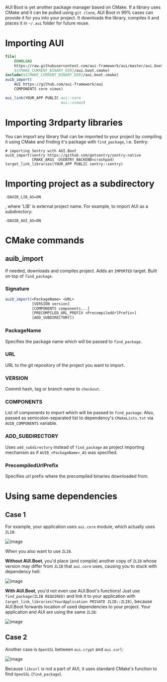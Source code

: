 AUI Boot is yet another package manager based on CMake. If a library uses CMake and it can be pulled using `git clone`, AUI Boot in 99% cases can provide it for you into your project. It downloads the library, compiles it and places it in `~/.aui` folder for future reuse.

# Importing AUI

```cmake
file(
    DOWNLOAD 
    https://raw.githubusercontent.com/aui-framework/aui/master/aui.boot.cmake 
    ${CMAKE_CURRENT_BINARY_DIR}/aui.boot.cmake)
include(${CMAKE_CURRENT_BINARY_DIR}/aui.boot.cmake)
auib_import(
    AUI https://github.com/aui-framework/aui 
    COMPONENTS core views)

aui_link(YOUR_APP PUBLIC aui::core
                         aui::views)
```

# Importing 3rdparty libraries

You can import any library that can be imported to your project by compiling it using CMake and finding it's package with `find_package`, i.e. Sentry:
```
# importing Sentry with AUI.Boot
auib_import(sentry https://github.com/getsentry/sentry-native
            CMAKE_ARGS -DSENTRY_BACKEND=crashpad)
target_link_libraries(YOUR_APP PUBLIC sentry::sentry)
```

# Importing project as a subdirectory

```
-DAUIB_LIB_AS=ON
```
, where 'LIB' is external project name. For example, to import AUI as a subdirectory:
```
-DAUIB_AUI_AS=ON
```

# CMake commands

## auib_import

If needed, downloads and compiles project. Adds an `IMPORTED` target. Built on top of `find_package`.

### Signature
```cmake
auib_import(<PackageName> <URL>
            [VERSION version]
            [COMPONENTS components...]
            [PRECOMPILED_URL_PREFIX <PrecompiledUrlPrefix>]
            [ADD_SUBDIRECTORY])
```

### PackageName
Specifies the package name which will be passed to `find_package`.

### URL
URL to the git repository of the project you want to import.

### VERSION
Commit hash, tag or branch name to `checkout`.

### COMPONENTS
List of components to import which will be passed to `find_package`. Also, passed as semicolon-separated list to
dependency's `CMakeLists.txt` via `AUIB_COMPONENTS` variable.

### ADD_SUBDIRECTORY

Uses `add_subdirectory` instead of `find_package` as project importing mechanism as if `AUIB_<PackageName>_AS` was specified.

### PrecompiledUrlPrefix

Specifies url prefix where the precompiled binaries downloaded from.


# Using same dependencies
## Case 1

For example, your application uses `aui.core` module, which actually uses `ZLIB`:

![image](https://user-images.githubusercontent.com/19491414/153878183-fa92b4b5-c2f8-4516-8923-71a447cb1aa3.png)


When you also want to use `ZLIB`.

**Without AUI.Boot**, you'd place (and compile) another copy of `ZLIB` whose version may differ from `ZLIB` that `aui.core` uses, causing you to stuck with dependency hell:

![image](https://user-images.githubusercontent.com/19491414/153878258-cacdd4f1-8e2c-45d7-87d0-662ae0a02b28.png)


**With AUI.Boot**, you'd not even use AUI.Boot's functions! Just use `find_package(ZLIB REQUIRED)` and link it to your application with `target_link_libraries(YourApplication PRIVATE ZLIB::ZLIB)`, because AUI.Boot forwards location of used dependencies to your project. Your application and AUI are using the same `ZLIB`:



![image](https://user-images.githubusercontent.com/19491414/153878341-fa379cc6-b12d-4896-a535-4879b9d5640d.png)

## Case 2

Another case is `OpenSSL` between `aui.crypt` and `aui.curl`:

![image](https://user-images.githubusercontent.com/19491414/153878364-b214f167-8243-400c-93af-a227af2f961b.png)

Because `libcurl` is not a part of AUI, it uses standard CMake's function to find `OpenSSL` (`find_package`).